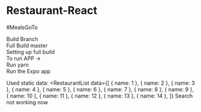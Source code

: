 # Restaurant-React
#MealsGoTo<br>

Build	Branch<br>
Full Build	master<br>
Setting up full build<br>
To run APP -><br>
Run yarn<br>
Run the Expo app<br>


Used static data:
<RestaurantList
      data={[
        { name: 1 },
        { name: 2 },
        { name: 3 },
        { name: 4 },
        { name: 5 },
        { name: 6 },
        { name: 7 },
        { name: 8 },
        { name: 9 },
        { name: 10 },
        { name: 11 },
        { name: 12 },
        { name: 13 },
        { name: 14 },
      ]}
Search not working now
